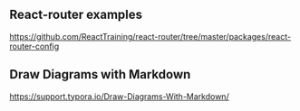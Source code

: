 React-router examples
---
https://github.com/ReactTraining/react-router/tree/master/packages/react-router-config


Draw Diagrams with Markdown
---
https://support.typora.io/Draw-Diagrams-With-Markdown/

